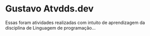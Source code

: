 # Gustavo Atvdds.dev

Essas foram atividades realizadas com intuito de aprendizagem da disciplina de Linguagem de programação...
